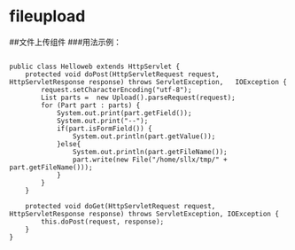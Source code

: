 fileupload
==========

##文件上传组件
###用法示例：

<pre><code>
public class Helloweb extends HttpServlet {
    protected void doPost(HttpServletRequest request, HttpServletResponse response) throws ServletException,   IOException {
        request.setCharacterEncoding("utf-8");
        List<Part> parts =  new Upload().parseRequest(request);
        for (Part part : parts) {
            System.out.print(part.getField());
            System.out.print("--");
            if(part.isFormField()) {
                System.out.println(part.getValue());
            }else{
                System.out.println(part.getFileName());
                part.write(new File("/home/sllx/tmp/" + part.getFileName()));
            }
        }
    }

    protected void doGet(HttpServletRequest request, HttpServletResponse response) throws ServletException, IOException {
        this.doPost(request, response);
    }
}
</code></pre>
